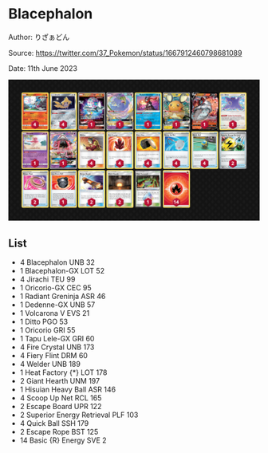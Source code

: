 # Blacephalon

Author: りざぁどん

Source: <https://twitter.com/37_Pokemon/status/1667912460798681089>

Date: 11th June 2023

![decklist](../../images/PAL/Blacephalon/1-%20Blacephalon.png)

## List

* 4 Blacephalon UNB 32
* 1 Blacephalon-GX LOT 52
* 4 Jirachi TEU 99
* 1 Oricorio-GX CEC 95
* 1 Radiant Greninja ASR 46
* 1 Dedenne-GX UNB 57
* 1 Volcarona V EVS 21
* 1 Ditto PGO 53
* 1 Oricorio GRI 55
* 1 Tapu Lele-GX GRI 60
* 4 Fire Crystal UNB 173
* 4 Fiery Flint DRM 60
* 4 Welder UNB 189
* 1 Heat Factory {*} LOT 178
* 2 Giant Hearth UNM 197
* 1 Hisuian Heavy Ball ASR 146
* 4 Scoop Up Net RCL 165
* 2 Escape Board UPR 122
* 2 Superior Energy Retrieval PLF 103
* 4 Quick Ball SSH 179
* 2 Escape Rope BST 125
* 14 Basic {R} Energy SVE 2
